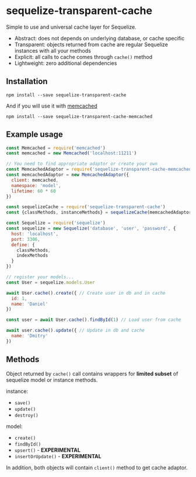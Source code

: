 # sequelize-transparent-cache
Simple to use and universal cache layer for Sequelize.
* Abstract: does not depends on underlying database, or cache specific
* Transparent: objects returned from cache are regular Sequelize instances with all your methods
* Explicit: all calls to cache comes through `cache()` method
* Lightweight: zero additional dependencies

## Installation

```npm install --save sequelize-transparent-cache```

And if you will use it with [memcached](https://www.npmjs.com/package/memcached)

```npm install --save sequelize-transparent-cache-memcached```

## Example usage

```javascript
const Memcached = require('memcached')
const memcached = new Memcached('localhost:11211')

// You need to find appropriate adaptor or create your own
const MemcachedAdaptor = require('sequelize-transparent-cache-memcached')
const memcachedAdaptor = new MemcachedAdaptor({
  client: memcached,
  namespace: 'model',
  lifetime: 60 * 60
})

const sequelizeCache = require('sequelize-transparent-cache')
const {classMethods, instanceMethods} = sequelizeCache(memcachedAdaptor)

const Sequelize = require('sequelize')
const sequelize = new Sequelize('database', 'user', 'password', {
  host: 'localhost',
  port: 3306,
  define: {
    classMethods,
    indexMethods
  }
})

// register your models...
const User = sequelize.models.User

await User.cache().create({ // Create user in db and in cache
  id: 1,
  name: 'Daniel'
})

const user = await User.cache().findById(1) // Load user from cache

await user.cache().update({ // Update in db and cache
  name: 'Dmitry'
})

```

## Methods

Object returned by `cache()` call contains wrappers for **limited subset** of sequelize model or instance methods.

instance:
  * `save()`
  * `update()`
  * `destroy()`

model:
  * `create()`
  * `findById()`
  * `upsert()` - **EXPERIMENTAL**
  * `insertOrUpdate()` - **EXPERIMENTAL**

In addition, both objects will contain `client()` method to get  cache adaptor.